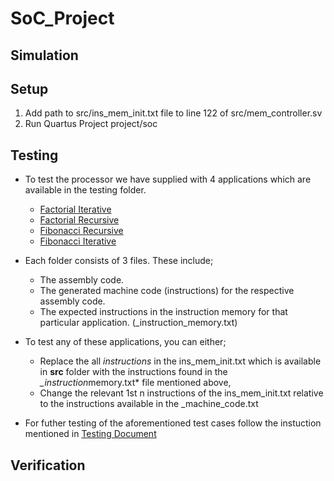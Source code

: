 # SoC_Project

## Simulation

## Setup

1. Add path to src/ins_mem_init.txt file to line 122 of src/mem_controller.sv
2. Run Quartus Project project/soc

<!-- ### Run a compiled code
1. Generate assembly code (use an online compiler)
2. Copy and paste assembly code into ./Assembly-To-Machine-Code-Risc-V/test.asm
3. Run ./Assembly-To-Machine-Code-Risc-V/A-to_M.cpp
4. Copy and paste the resultant content of MCode.mc into the ins_mem_init.txt
5. Run the RTL simulation from Quartus  -->

## Testing

- To test the processor we have supplied with 4 applications which are available in the testing folder.
  - [Factorial Iterative](testing/Factorial_iterative)
  - [Factorial Recursive](testing/Factorial_Recursive)
  - [Fibonacci Recursive](testing/Fibonacci_Recursive)
  - [Fibonacci Iterative](testing/Finonacci_iterative)
- Each folder consists of 3 files. These include;
  - The assembly code.
  - The generated machine code (instructions) for the respective assembly code.
  - The expected instructions in the instruction memory for that particular application. (\_instruction_memory.txt)
- To test any of these applications, you can either;

  - Replace the all _instructions_ in the ins_mem_init.txt which is available in **src** folder with the instructions found in the *\_instruction*memory.txt\* file mentioned above,
  - Change the relevant 1st n instructions of the ins_mem_init.txt relative to the instructions available in the \_machine_code.txt

- For futher testing of the aforementioned test cases follow the instuction mentioned in [Testing Document](testing/Testing.md)

## Verification
